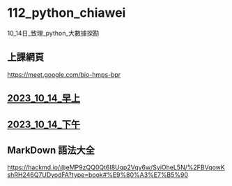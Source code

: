 # __112_python_chiawei__
10_14日_致理_python_大數據探勘

## 上課網頁
https://meet.google.com/bio-hmps-bpr

## [2023_10_14_早上](https://www.youtube.com/watch?v=YWTf5MMuTlY)

## [2023_10_14_下午](https://www.youtube.com/watch?v=ywgZoFSFy6o)

## MarkDown 語法大全 
https://hackmd.io/@eMP9zQQ0Qt6I8Uqp2Vqy6w/SyiOheL5N/%2FBVqowKshRH246Q7UDyodFA?type=book#%E9%80%A3%E7%B5%90

